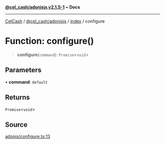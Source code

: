 [**@cel_cash/adonisjs v2.1.5-1**](../../README.md) • **Docs**

***

[CelCash](../../../../README.md) / [@cel\_cash/adonisjs](../../README.md) / [index](../README.md) / configure

# Function: configure()

> **configure**(`command`): `Promise`\<`void`\>

## Parameters

• **command**: `default`

## Returns

`Promise`\<`void`\>

## Source

[adonis/configure.ts:13](https://github.com/Pyxlab/celcash/blob/9dbc7013720b05f34ded33140fbf1d827b403eea/packages/adonis/configure.ts#L13)
